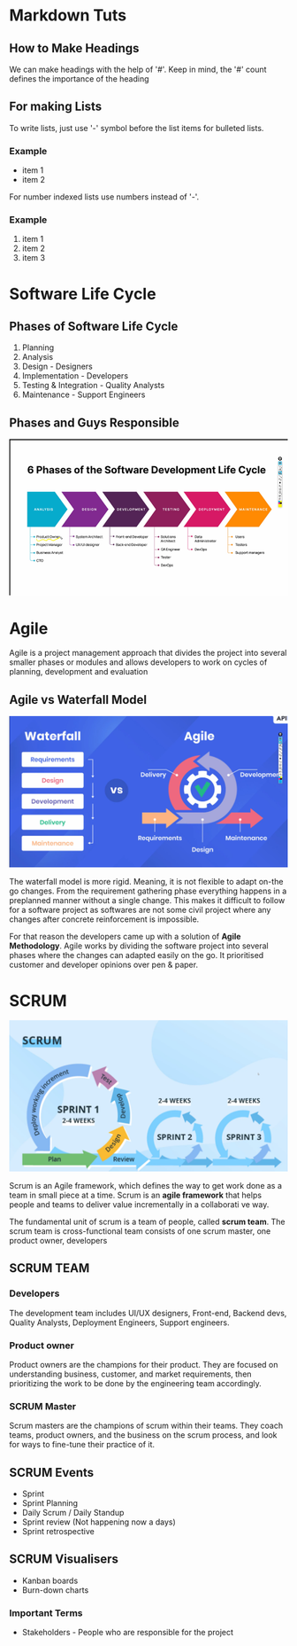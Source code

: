 # Markdown Tuts

## How to Make Headings
We can make headings with the help of '#'. Keep in mind, the '#' count defines the importance of the heading

## For making Lists
To write lists, just use '-' symbol before the list items for bulleted lists. 
### Example
- item 1
- item 2

For number indexed lists use numbers instead of '-'.
### Example
1. item 1
2. item 2
3. item 3

# Software Life Cycle

## Phases of Software Life Cycle
1. Planning
2. Analysis
3. Design - Designers
4. Implementation - Developers
5. Testing & Integration - Quality Analysts
6. Maintenance - Support Engineers

## Phases and Guys Responsible
![Guys vs Phases](Foundational%20Technical%20Training%2023%2004%202024\notes1.png)

# Agile
Agile is a project management approach that divides the project into several smaller phases or modules and allows developers to work on cycles of planning, development and evaluation

## Agile vs Waterfall Model
![Agile vs waterfall](Foundational%20Technical%20Training%2023%2004%202024\image.png)

The waterfall model is more rigid. Meaning, it is not flexible to adapt on-the go changes. From the requirement gathering phase everything happens in a preplanned manner without a single change. This makes it difficult to follow for a software project as softwares are not some civil project where any changes after concrete reinforcement is impossible.

For that reason the developers came up with a solution of **Agile Methodology**. Agile works by dividing the software project into several phases where the changes can adapted easily on the go. It prioritised customer and developer opinions over pen & paper.

# SCRUM
![Scrum](Foundational%20Technical%20Training%2023%2004%202024\notes3.png)

Scrum is an Agile framework, which defines the way to get work done as a team in small piece at a time. Scrum is an **agile framework** that helps people and teams to deliver value incrementally in a collaborati ve way.

The fundamental unit of scrum is a team of people, called **scrum team**. The scrum team is cross-functional team consists of one scrum master, one product owner, developers

## SCRUM TEAM
### Developers
The development team includes UI/UX designers, Front-end, Backend devs, Quality Analysts, Deployment Engineers, Support engineers.

### Product owner
Product owners are the champions for their product. They are focused on understanding business, customer, and market requirements, then prioritizing the work to be done by the engineering team accordingly.

### SCRUM Master
Scrum masters are the champions of scrum within their teams. They coach teams, product owners, and the business on the scrum process, and look for ways to fine-tune their practice of it.

## SCRUM Events

- Sprint
- Sprint Planning
- Daily Scrum / Daily Standup
- Sprint review (Not happening now a days)
- Sprint retrospective

## SCRUM Visualisers
- Kanban boards
- Burn-down charts

### Important Terms
- Stakeholders - People who are responsible for the project

